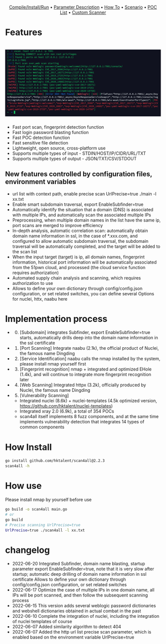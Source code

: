 <p align="center">
   <a href="/static/Installation.md">Compile/Install/Run</a> •
   <a href="/static/usage.md">Parameter Description</a> •
   <a href="/static/running.md">How To</a> •
   <a href="/static/scenario.md">Scenario</a> •
   <a href="/static/pocs.md">POC List</a> •
   <a href="/static/development.md">Custom Scanner</a>
</p>

# Features

<h1 align="center">
  <img src="static/vscan-run.png" alt="scan4all" width="850px"></a>
  <br>
</h1>

- Fast port scan, fingerprint detection function
- Fast login password blasting function
- Fast POC detection function
- Fast sensitive file detection
- Lightweight, open source, cross-platform use
- Supports multiple types of input - STDIN/HOST/IP/CIDR/URL/TXT
- Supports multiple types of output - JSON/TXT/CSV/STDOUT
## New features controlled by configuration files, environment variables
- url list with context path, enable precise scan UrlPrecise=true ./main -l xx.txt
- Enable smart subdomain traversal, export EnableSubfinder=true
- Automatically identify the situation that a domain (DNS) is associated with multiple IPs, and automatically scan the associated multiple IPs
- Preprocessing, when multiple domain names in the list have the same ip, port scans are merged to improve efficiency
- In-depth analysis, automatic correlation scan: automatically obtain domain name information in ssl, in the case of *.xxx.com, and configured to allow automatic subdomain traversal, the subdomain traversal will be automatically completed, and the target will be added to the scan list
- When the input target (target) is ip, all domain names, fingerprint information, historical port information will be automatically associated from the 51pwn cloud, and processed (the cloud service function requires authorization)
- Automated supply chain analysis and scanning, which requires authorization to use
- Allows to define your own dictionary through config/config.json configuration, or set related switches, you can define several Options for nuclei, httx, naabu here
# Implementation process
- 0. [Subdomain] integrates Subfinder, export EnableSubfinder=true starts, automatically drills deep into the domain name information in the ssl certificate
- 1. [Port Scanning] Integrate naabu (2.1k), the official product of Nuclei, the famous name Dingding
- 2. [Service Identification] naabu calls the nmap installed by the system, please install nmap yourself first
- 3. [Fingerprint recognition] nmap + integrated and optimized EHole (1.4k), and will continue to integrate more fingerprint recognition later
- 4. [Web Scanning] Integrated httpx (3.2k), officially produced by Nuclei, the famous name Dingding
- 5. [Vulnerability Scanning]
    * Integrated nuclei (8.6k) + nuclei-templates (4.5k optimized version, https://github.com/hktalent/nuclei-templates)
    * Integrated xray 2.0 (6.9k), a total of 354 POCs
    * scan4all itself implements 8 fuzz components, and at the same time implements vulnerability detection that integrates 14 types of common components
# How Install
```bash
go install github.com/hktalent/scan4all@2.2.3
scan4all -h
```
# How use
Please install nmap by yourself before use
```bash
go build -o scan4all main.go
# or
go build
# Precise scanning UrlPrecise=true
UrlPrecise=true ./scan4all -l xx.txt
```

# changelog
- 2022-06-20 Integrated Subfinder, domain name blasting, startup parameter export EnableSubfinder=true, note that it is very slow after startup; automatic deep drilling of domain name information in ssl certificate
  Allows to define your own dictionary through config/config.json configuration, or set related switches
- 2022-06-17 Optimize the case of multiple IPs in one domain name, all IPs will be port scanned, and then follow the subsequent scanning process
- 2022-06-15 This version adds several weblogic password dictionaries and webshell dictionaries obtained in actual combat in the past
- 2022-06-10 Complete the integration of nuclei, including the integration of nuclei templates of course
- 2022-06-07 Added similarity algorithm to detect 404
- 2022-06-07 Added the http url list precise scan parameter, which is enabled based on the environment variable UrlPrecise=true